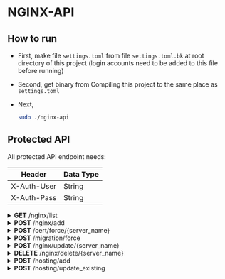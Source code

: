# NGINX-API

## How to run

- First, make file `settings.toml` from file `settings.toml.bk` at root directory of this project (login accounts need to be added to this file before running)

- Second, get binary from Compiling this project to the same place as `settings.toml`

- Next,
  ```bash
  sudo ./nginx-api
  ```

</details>

## Protected API

All protected API endpoint needs:

| Header      | Data Type |
| ----------- | --------- |
| X-Auth-User | String    |
| X-Auth-Pass | String    |

<details close="close">
<summary><b>GET</b> /nginx/list</summary>

---

| Header | Data Type |
| ------ | --------- |
| None   | None      |

Body

```json

```

Response 200

```json
{
  "code": 200,
  "message": [
    {
      "server_name": "tellsela.com",
      "target_site": "http://koompi.com",
      "feature": "Proxy"
    },
    {
      "server_name": "selatell.com",
      "target_site": "http://koompi.com",
      "feature": "Redirect"
    }
  ]
}
```

| Error | Body                   |
| ----- | ---------------------- |
| 400   | actual_error_goes_here |
| 500   | actual_error_goes_here |

---

</details>

<details close="close">
<summary><b>POST</b> /nginx/add</summary>

---

| Header | Data Type |
| ------ | --------- |
| None   | None      |

Body

Use either appropriately

```json
{
  "server_name": "forwarder.koompi.com",
  "target_site": "http://localhost:8070",
  "feature": "Redirect"
}
```

**or**

```json
{
  "server_name": "forwarder.koompi.com",
  "target_site": [
    "http://localhost:8080",
    "http://localhost:8090",
    "http://localhost:8070"
  ],
  "feature": "Proxy"
}
```

| Variable    | Data Type                                                                                                     |
| ----------- | ------------------------------------------------------------------------------------------------------------- |
| server_name | String: eg. rithy.org                                                                                         |
| target_site | String: eg. https://weteka.org/user/rithy or String Array: ["http://localhost:3030", "http://localhost:2345"] |
| feature     | String: `Proxy` _or_ `Redirect` _or_ `FileHost` _or_ `SPA`                                                    |

| Query Paramter | Data Type                                                                                                             |
| -------------- | --------------------------------------------------------------------------------------------------------------------- |
| enom           | _true_ or _false_ for setting to configure enom or not: **default to true**                                           |
| ssl            | _true_ or _false_ for setting to configure ssl or not: **default to true**                                            |
| cloudflare     | _true_ or _false_ for setting to configure cloudflare: **default to true**                                            |
| ipcheck        | _true_ or _false_ for setting to check Public IP of the Domain in case Cloudflare is not enabled: **default to true** |

Link Example: `http://localhost:8080/nginx/add?enom=false&cloudflare=true&ssl=true`

Response 200

```json
{
  "code": 200,
  "message": "Ok"
}
```

| Error | Body                   |
| ----- | ---------------------- |
| 400   | actual_error_goes_here |
| 500   | actual_error_goes_here |

- Note:
  - `THIS API TAKE LONG TIME`
  - `server_name` must be first DNS pointed to this nginx server IP before add, otherwise it will error certificate generation
  - `server_name` must not include SCHEMA and must not already existed
  - each item in `target_site` must be input in form of _SCHEMA://SUBDOMAIN.DOMAIN.TLD/WHATEVER_ (eg. http:// or https://) otherwise it will error _BADREQUEST_
  - `feature` is **ENUM of Proxy, Redirect, FileHost, and SPA** on the backend
  - definiton of each opiton in `feature`: `Proxy` (forward without changing name) _or_ `Redirect` (forward changing name) _or_ `FileHost` (host a file server) _or_ `SPA` (host single page application)

---

</details>

<details close="close">
<summary><b>POST</b> /cert/force/{server_name}</summary>

---

| Header | Data Type |
| ------ | --------- |
| None   | None      |

| Query Parameter | Data Type             |
| --------------- | --------------------- |
| server_name     | String: eg. rithy.org |

Body

```json

```

Response 200

```json
{
  "code": 200,
  "message": "Ok"
}
```

| Error | Body                   |
| ----- | ---------------------- |
| 400   | actual_error_goes_here |
| 500   | actual_error_goes_here |

- Note:
  - This API is for forcing the _CERTBOT_ to redo certificate. This is actually not neccessary for main process, but only for troubleshooting TLS

---

</details>

<details close="close">
<summary><b>POST</b> /migration/force</summary>

---

| Header | Data Type |
| ------ | --------- |
| None   | None      |

Body

```json

```

Response 200

```json
{
  "code": 200,
  "message": "Ok"
}
```

| Error | Body                   |
| ----- | ---------------------- |
| 400   | actual_error_goes_here |
| 500   | actual_error_goes_here |

- Note:
  - This API is for forcing the APP to rebuild Database in case of mismatch between file in directory and database rows

---

</details>

<details close="close">
<summary><b>POST</b> /nginx/update/{server_name}</summary>

---

| Header      | Data Type              |
| ----------- | ---------------------- |
| server_name | String; eg: koompi.com |

Body

```json
["http://localhost:8080", "http://localhost:8090", "http://localhost:8070"]
```

| Variable    | Data Type                                                                                                     |
| ----------- | ------------------------------------------------------------------------------------------------------------- |
| target_site | String: eg. https://weteka.org/user/rithy or String Array: ["http://localhost:3030", "http://localhost:2345"] |

Response 200

```json
{
  "code": 200,
  "message": "Ok"
}
```

| Error | Body                   |
| ----- | ---------------------- |
| 400   | actual_error_goes_here |
| 500   | actual_error_goes_here |

---

</details>

<details close="close">
<summary><b>DELETE</b> /nginx/delete/{server_name}</summary>

---

| Header | Data Type |
| ------ | --------- |
| None   | None      |

| Query Parameter | Data Type             |
| --------------- | --------------------- |
| server_name     | String: eg. rithy.org |

Body

```json

```

Response 200

```json
{
  "code": 200,
  "message": "Ok"
}
```

| Error | Body                   |
| ----- | ---------------------- |
| 400   | actual_error_goes_here |
| 500   | actual_error_goes_here |

- Note:
  - If `server_name` does not exist, it will error _BADREQUEST_

---

</details>

<details close="close">
<summary><b>POST</b> /hosting/add</summary>

---

| Header | Data Type |
| ------ | --------- |
| None   | None      |

Body

```json
{
  "server_name": "testingwebs23423.riverbase.org",
  "theme_link": "git@github.com:koompi/riverbase-themes.git",
  "env": {
    "VITE_VARIABLE_BACKEND": "http://localhost:8000",
    "VITE_VARIABLE_ID_STORE": "65677c4220d608fcf6eff114"
  },
  "files": [
    {
      "filename": "theme.json",
      "path": "themes",
      "data": {
        "color": {
          "primary": "#3674B7"
        }
      }
    }
  ]
}
```

| Variable    | Data Type                                                                 |
| ----------- | ------------------------------------------------------------------------- |
| server_name | String: eg. testingwebs23423.riverbase.org                                |
| theme_link  | String: eg. git@github.com:koompi/riverbase-themes.git                    |
| env         | Json Object Hashmap                                                       |
| files       | Json Object Array of filename, path and data of JSON Object without limit |

Response 200

```json
{
  "code": 200,
  "message": "Ok"
}
```

| Error | Body                   |
| ----- | ---------------------- |
| 400   | actual_error_goes_here |
| 500   | actual_error_goes_here |

---

</details>

<details close="close">
<summary><b>POST</b> /hosting/update_existing</summary>

---

| Header | Data Type |
| ------ | --------- |
| None   | None      |

Body

```json
{
  "server_name": "testingwebs23423.riverbase.org",
  "theme_link": "",
  "env": {
    "VITE_VARIABLE_BACKEND": "http://localhost:8000",
    "VITE_VARIABLE_ID_STORE": "65677c4220d608fcf6eff114"
  },
  "files": [
    {
      "filename": "theme.json",
      "path": "themes",
      "data": {
        "color": {
          "primary": "#3674B7"
        }
      }
    }
  ]
}
```

| Variable    | Data Type                                                                 |
| ----------- | ------------------------------------------------------------------------- |
| server_name | String: eg. testingwebs23423.riverbase.org                                |
| theme_link  | String: eg. git@github.com:koompi/riverbase-themes.git                    |
| env         | Json Object Hashmap                                                       |
| files       | Json Object Array of filename, path and data of JSON Object without limit |

Response 200

```json
{
  "code": 200,
  "message": "Ok"
}
```

| Error | Body                   |
| ----- | ---------------------- |
| 400   | actual_error_goes_here |
| 500   | actual_error_goes_here |

---

</details>
